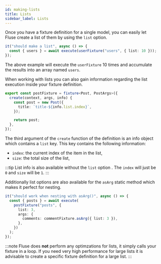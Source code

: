 ```yaml
---
id: making-lists
title: Lists
sidebar_label: Lists
---
```


Once you have a fixture definition for a single model, you can easily let Fluse create a list of them by using the `list` option.

```typescript
it("should make a list", async () => {
  const { users } = await execute(userFixture("users", { list: 10 }));
});
```

The above example will execute the `userFixture` 10 times and accumulate the results into an array named `users`.

When working with lists you can also gain information regarding the list execution inside your fixture definition.

```typescript
export const postFixture = fixture<Post, PostArgs>({
  create(context, args, info) {
    const post = new Post({
      title: `title-${info.list.index}`,
    });

    return post;
  },
});
```

The third argument of the `create` function of the definition is an info object which contains a `list` key. This key contains the following information:

- `index`: the current index of the item in the list,
- `size`: the total size of the list,

:::tip
List info is also available without the `list` option . The `index` will just be `0` and `size` will be `1`.
:::

Additionally list options are also available for the `asArg` static method which makes it perfect for nesting.

```typescript
it("should work when nesting with asArg()", async () => {
  const { posts } = await execute(
    postFixture("posts", {
      list: 3,
      args: {
        comments: commentFixture.asArg({ list: 3 }),
      },
    })
  );
});
```

:::note
Fluse does **not** perform any optimzations for lists, it simply calls your fixture in a loop. If you need very high performance for large lists it is advisable to create a specific fixture definition for a large list.
:::
